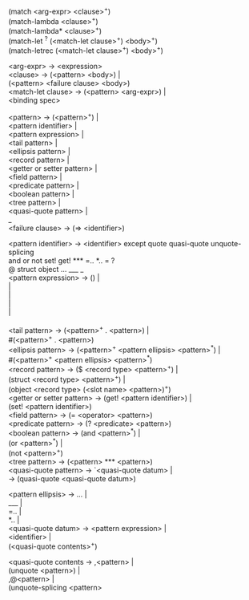 (match \<arg-expr\> \<clause\><sup>+</sup>)  
(match-lambda \<clause\><sup>+</sup>)  
(match-lambda\* \<clause\><sup>+</sup>)  
(match-let <identifier><sup>?</sup> (\<match-let clause\><sup>+</sup>) \<body\><sup>+</sup>)  
(match-letrec (\<match-let clause\><sup>+</sup>) \<body\><sup>+</sup>)  
  
\<arg-expr\> -> \<expression\>  
\<clause\> -> (\<pattern\> \<body\>) |  
              (\<pattern\> \<failure clause\> \<body\>)  
\<match-let clause\> -> (\<pattern\> \<arg-expr\>) |  
                        \<binding spec\>  
  
\<pattern\> -> (\<pattern\><sup>+</sup>) |  
               \<pattern identifier\> |  
               \<pattern expression\> |  
               \<tail pattern\> |  
               \<ellipsis pattern\> |  
               \<record pattern\> |  
               \<getter or setter pattern\> |  
               \<field pattern\> |  
               \<predicate pattern\> |  
               \<boolean pattern\> |  
               \<tree pattern\> |  
               \<quasi-quote pattern\> |  
               _  
\<failure clause\> -> (=\> \<identifier\>)  
  
\<pattern identifier\> -> \<identifier\> except quote quasi-quote unquote-splicing  
                                         and or not set! get! \*** =.. \*.. = ?  
                                         @ struct object ... ___ _  
\<pattern expression> -> () |  
                         <boolean> |  
                         <number> |  
                         <character> |  
                         <quotation> |  
                         <vector>  
\<tail pattern\> -> (\<pattern\><sup>+</sup> . \<pattern\>) |  
                    \#(\<pattern\><sup>+</sup> . \<pattern\>)  
\<ellipsis pattern\> -> (\<pattern\><sup>+</sup> \<pattern ellipsis\> \<pattern\><sup>\*</sup>) |  
                        \#(\<pattern\><sup>+</sup> \<pattern ellipsis\> \<pattern\><sup>\*</sup>)  
\<record pattern\> -> ($ \<record type\> \<pattern\><sup>+</sup>) |  
                      (struct \<record type\> \<pattern\><sup>+</sup>) |  
                      (object \<record type\> (\<slot name\> \<pattern\>)<sup>+</sup>)  
\<getter or setter pattern\> -> (get! \<pattern identifier\>) |  
                                (set! \<pattern identifier\>)  
\<field pattern\> -> (= \<operator\> \<pattern\>)  
\<predicate pattern\> -> (? \<predicate\> \<pattern\>)  
\<boolean pattern\> -> (and \<pattern\><sup>\*</sup>) |  
                       (or \<pattern\><sup>\*</sup>) |  
                       (not \<pattern\><sup>+</sup>)  
\<tree pattern\> -> (\<pattern\> \*\*\* \<pattern\>)  
\<quasi-quote pattern\> -> \`\<quasi-quote datum\> |  
                        -> (quasi-quote \<quasi-quote datum\>)  
  
\<pattern ellipsis\> -> ... |  
                        ___ |  
                        =.. <number> |  
                        \*.. <number> <number> |  
\<quasi-quote datum\> -> \<pattern expression\> |  
                         \<identifier\> |  
                         (\<quasi-quote contents\><sup>+</sup>)  
  
\<quasi-quote contents -> ,\<pattern\> |  
                          (unquote \<pattern\>) |  
                          ,@\<pattern\> |  
                          (unquote-splicing \<pattern\>  
